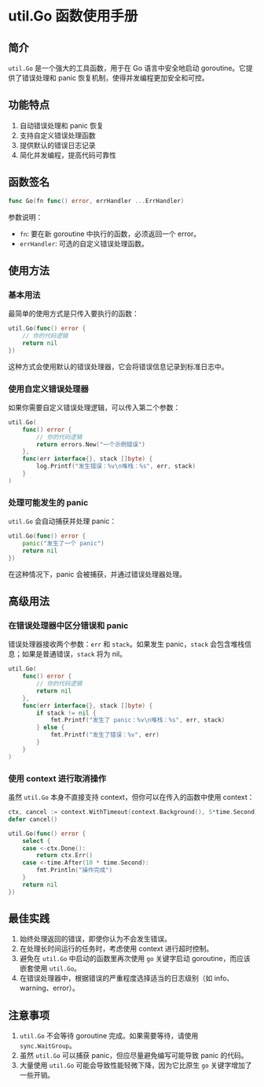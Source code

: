 # util.Go 函数使用手册

## 简介

`util.Go` 是一个强大的工具函数，用于在 Go 语言中安全地启动 goroutine。它提供了错误处理和 panic 恢复机制，使得并发编程更加安全和可控。

## 功能特点

1. 自动错误处理和 panic 恢复
2. 支持自定义错误处理函数
3. 提供默认的错误日志记录
4. 简化并发编程，提高代码可靠性

## 函数签名

```go
func Go(fn func() error, errHandler ...ErrHandler)
```

参数说明：
- `fn`: 要在新 goroutine 中执行的函数，必须返回一个 error。
- `errHandler`: 可选的自定义错误处理函数。

## 使用方法

### 基本用法

最简单的使用方式是只传入要执行的函数：

```go
util.Go(func() error {
    // 你的代码逻辑
    return nil
})
```

这种方式会使用默认的错误处理器，它会将错误信息记录到标准日志中。

### 使用自定义错误处理器

如果你需要自定义错误处理逻辑，可以传入第二个参数：

```go
util.Go(
    func() error {
        // 你的代码逻辑
        return errors.New("一个示例错误")
    },
    func(err interface{}, stack []byte) {
        log.Printf("发生错误：%v\n堆栈：%s", err, stack)
    }
)
```

### 处理可能发生的 panic

`util.Go` 会自动捕获并处理 panic：

```go
util.Go(func() error {
    panic("发生了一个 panic")
    return nil
})
```

在这种情况下，panic 会被捕获，并通过错误处理器处理。

## 高级用法

### 在错误处理器中区分错误和 panic

错误处理器接收两个参数：`err` 和 `stack`。如果发生 panic，`stack` 会包含堆栈信息；如果是普通错误，`stack` 将为 nil。

```go
util.Go(
    func() error {
        // 你的代码逻辑
        return nil
    },
    func(err interface{}, stack []byte) {
        if stack != nil {
            fmt.Printf("发生了 panic：%v\n堆栈：%s", err, stack)
        } else {
            fmt.Printf("发生了错误：%v", err)
        }
    }
)
```

### 使用 context 进行取消操作

虽然 `util.Go` 本身不直接支持 context，但你可以在传入的函数中使用 context：

```go
ctx, cancel := context.WithTimeout(context.Background(), 5*time.Second)
defer cancel()

util.Go(func() error {
    select {
    case <-ctx.Done():
        return ctx.Err()
    case <-time.After(10 * time.Second):
        fmt.Println("操作完成")
    }
    return nil
})
```

## 最佳实践

1. 始终处理返回的错误，即使你认为不会发生错误。
2. 在处理长时间运行的任务时，考虑使用 context 进行超时控制。
3. 避免在 `util.Go` 中启动的函数里再次使用 `go` 关键字启动 goroutine，而应该嵌套使用 `util.Go`。
4. 在错误处理器中，根据错误的严重程度选择适当的日志级别（如 info、warning、error）。

## 注意事项

1. `util.Go` 不会等待 goroutine 完成。如果需要等待，请使用 `sync.WaitGroup`。
2. 虽然 `util.Go` 可以捕获 panic，但应尽量避免编写可能导致 panic 的代码。
3. 大量使用 `util.Go` 可能会导致性能轻微下降，因为它比原生 `go` 关键字增加了一些开销。

